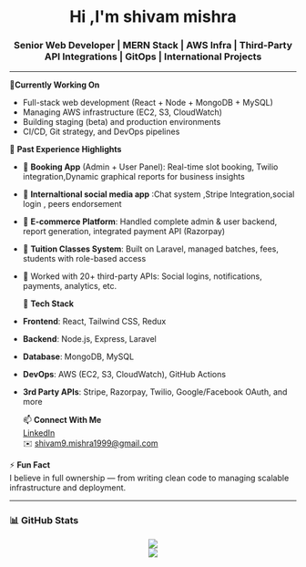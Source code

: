 <h1 align="center">Hi ,I'm shivam mishra</h1>
<h3 align="center">Senior Web Developer | MERN Stack | AWS Infra | Third-Party API Integrations | GitOps | International Projects</h3></h3>

---
 
🔭**Currently Working On**  
- Full-stack web development (React + Node + MongoDB + MySQL)  
- Managing AWS infrastructure (EC2, S3, CloudWatch)  
- Building staging (beta) and production environments  
- CI/CD, Git strategy, and DevOps pipelines

 
 💼 **Past Experience Highlights**
- 🔹 **Booking App** (Admin + User Panel): Real-time slot booking, Twilio integration,Dynamic graphical reports for business insights
- 🔹 **Internaltional social media app** :Chat system ,Stripe Integration,social login , peers endorsement
- 🔹 **E-commerce Platform**: Handled complete admin & user backend, report generation, integrated  payment API (Razorpay)  
- 🔹 **Tuition Classes System**: Built on Laravel, managed batches, fees, students with role-based access  
- 🔹 Worked with 20+ third-party APIs: Social logins, notifications, payments, analytics, etc.

  🔧 **Tech Stack**
- **Frontend**: React, Tailwind CSS, Redux  
- **Backend**: Node.js, Express, Laravel  
- **Database**: MongoDB, MySQL  
- **DevOps**: AWS (EC2, S3, CloudWatch), GitHub Actions  
- **3rd Party APIs**: Stripe, Razorpay, Twilio, Google/Facebook OAuth, and more

  📫 **Connect With Me**  
[LinkedIn](https://www.linkedin.com/in/shivam-mishra-21148722a)  
✉️ shivam9.mishra1999@gmail.com

⚡ **Fun Fact**  
I believe in full ownership — from writing clean code to managing scalable infrastructure and deployment.

---
### 📊 GitHub Stats

<p align="center">
  <img src="https://github-readme-streak-stats.herokuapp.com/?user=shivammishra349&theme=tokyonight"/>
</br>
  <img src="https://github-readme-stats.vercel.app/api/top-langs/?username=shivammishra&layout=compact&theme=tokyonight" />
</p>
